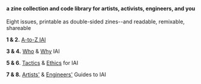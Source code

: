 <!-- ## Intersectional AI Toolkit -->

#### a zine collection and code library for artists, activists, engineers, and you

Eight issues, printable as double-sided zines--and readable, remixable, shareable

**1 & 2.** [A-to-Z IAI](posts/Glossary.md)

**3 & 4.** [Who](posts/LoveNotes.md) & [Why](posts/WhyAI.md) IAI

**5 & 6**. [Tactics](posts/Tactics.md) & [Ethics](posts/Caring.md) for IAI

**7 & 8.** [Artists'](posts/NoCode.md) & [Engineers'](posts/Techies.md) Guides to IAI








